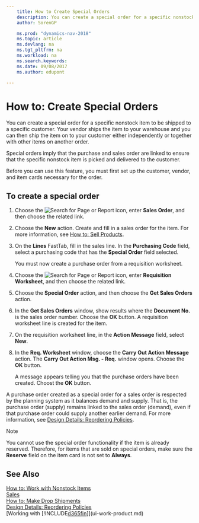 ```yaml
---
    title: How to Create Special Orders 
    description: You can create a special order for a specific nonstock item to be shipped to a specific customer. Your vendor ships the item to your warehouse and you can then ship the item on to your customer either independently or together with other items on another order.
    author: SorenGP

    ms.prod: "dynamics-nav-2018"
    ms.topic: article
    ms.devlang: na
    ms.tgt_pltfrm: na
    ms.workload: na
    ms.search.keywords:
    ms.date: 09/08/2017
    ms.author: edupont

---
```

# How to: Create Special Orders
You can create a special order for a specific nonstock item to be shipped to a specific customer. Your vendor ships the item to your warehouse and you can then ship the item on to your customer either independently or together with other items on another order.  

Special orders imply that the purchase and sales order are linked to ensure that the specific nonstock item is picked and delivered to the customer.  

Before you can use this feature, you must first set up the customer, vendor, and item cards necessary for the order.  

## To create a special order  
1.  Choose the ![Search for Page or Report](media/ui-search/search_small.png "Search for Page or Report icon") icon, enter **Sales Order**, and then choose the related link.  
2. Choose the **New** action. Create and fill in a  sales order for the item. For more information, see [How to: Sell Products](sales-how-sell-products.md).
3.  On the **Lines** FastTab, fill in the sales line. In the **Purchasing Code** field, select a purchasing code that has the **Special Order** field selected.

    You must now create a purchase order from a requisition worksheet.  
4. Choose the ![Search for Page or Report](media/ui-search/search_small.png "Search for Page or Report icon") icon, enter **Requisition Worksheet**, and then choose the related link.  
5. Choose the **Special Order** action, and then choose the **Get Sales Orders** action.  
6.  In the **Get Sales Orders** window, show results where the **Document No.** is the sales order number. Choose the **OK** button. A requisition worksheet line is created for the item.  
7.  On the requisition worksheet line, in the **Action Message** field, select **New**.  
8.  In the **Req. Worksheet** window, choose the **Carry Out Action Message** action. The **Carry Out Action Msg. - Req.** window opens. Choose the **OK** button.  

    A message appears telling you that the purchase orders have been created. Choost the **OK** button.  

A purchase order created as a special order for a sales order is respected by the planning system as it balances demand and supply. That is, the purchase order (supply) remains linked to the sales order (demand), even if that purchase order could supply another earlier demand. For more information, see [Design Details: Reordering Policies](design-details-reservation-order-tracking-and-action-messaging.md).  

> [!NOTE]  
>  You cannot use the special order functionality if the item is already reserved. Therefore, for items that are sold on special orders, make sure the **Reserve** field on the item card is not set to **Always**.  

## See Also  
[How to: Work with Nonstock Items](inventory-how-work-nonstock-items.md)  
[Sales](sales-manage-sales.md)  
[How to: Make Drop Shipments](sales-how-drop-shipment.md)   
[Design Details: Reordering Policies](design-details-reservation-order-tracking-and-action-messaging.md)  
[Working with [!INCLUDE[d365fin](includes/d365fin_md.md)]](ui-work-product.md)
